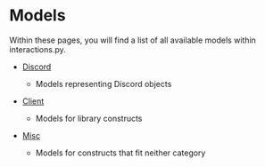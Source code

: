 # Models

Within these pages, you will find a list of all available models within interactions.py.

- [Discord](Discord)
    - Models representing Discord objects

- [Client](Internal)
    - Models for library constructs

- [Misc](Misc)
    - Models for constructs that fit neither category

